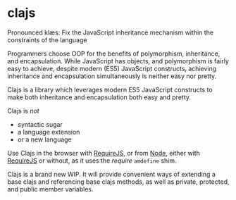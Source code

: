 clajs
=====

Pronounced klæs:
Fix the JavaScript inheritance mechanism within the constraints of the language

Programmers choose OOP for the benefits of polymorphism, inheritance, and encapsulation.
While JavaScript has objects, and polymorphism is fairly easy to achieve,
despite modern (ES5) JavaScript constructs, achieving inheritance and encapsulation
simultaneously is neither easy nor pretty.

Clajs is a library which leverages modern ES5 JavaScript constructs to make both
inheritance and encapsulation both easy and pretty.

Clajs is _not_
* syntactic sugar
* a language extension
* or a new language

Use Clajs in the browser with [RequireJS](http://requirejs.org/),
or from [Node](http://nodejs.org/), either with [RequireJS](http://requirejs.org/)
or without, as it uses the _require_ `amdefine` shim.

Clajs is a brand new WIP.
It will provide convenient ways of extending a base clajs and referencing base clajs methods,
as well as private, protected, and public member variables.
